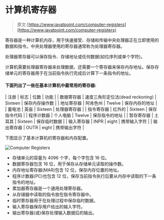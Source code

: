# 计算机寄存器

> 原文:[https://www.javatpoint.com/computer-registers](https://www.javatpoint.com/computer-registers)

寄存器是一种计算机内存，用于快速接受、存储和传输中央处理器正在立即使用的数据和指令。中央处理器使用的寄存器通常称为处理器寄存器。

处理器寄存器可以保存指令、存储地址或任何数据(如位序列或单个字符)。

计算机需要处理器寄存器来处理数据，还需要一个寄存器来保存内存地址。保存存储单元的寄存器用于在当前指令执行完成后计算下一条指令的地址。

#### 下面列出了一些在基本计算机中最常用的寄存器:

| 注册 | 标志 | 位数 | 功能 |
| 数据寄存器 | 速度三角形定位法(dead reckoning) | Sixteen | 保存内存操作数 |
| 地址寄存器 | 阿肯色州 | Twelve | 保存内存的地址 |
| 蓄电池 | 英亩 | Sixteen | 处理器寄存器 |
| 指令寄存器 | 红外的 | Sixteen | 保存指令代码 |
| 程序计数器 | 个人电脑 | Twelve | 保存指令的地址 |
| 暂存寄存器 | 土耳其 | Sixteen | 保存临时数据 |
| 输入寄存器 | INPR | eight | 携带输入字符 |
| 输出寄存器 | OUTR | eight | 携带输出字符 |

下图显示了基本计算机的寄存器和内存配置。

![Computer Registers](../Images/1a78a9a345ee8f161b55fb0bff679fd6.png)

*   存储单元的容量为 4096 个字，每个字包含 16 位。
*   数据寄存器包含 16 位，用于保存从存储单元读取的操作数。
*   内存地址寄存器(MAR)包含 12 位，保存内存位置的地址。
*   程序计数器(PC)也包含 12 位，保存当前指令执行后要从内存中读取的下一条指令的地址。
*   累加器寄存器是一个通用处理寄存器。
*   从存储器中读取的指令放在指令寄存器中。
*   临时寄存器用于在处理过程中保存临时数据。
*   输入寄存器保存用户给出的输入字符。
*   输出寄存器(或)保存处理输入数据后的输出。